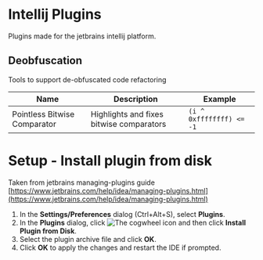 # Intellij Plugins

Plugins made for the jetbrains intellij platform.

## Deobfuscation

Tools to support de-obfuscated code refactoring

| Name | Description | Example |
|--|--|--|
| Pointless Bitwise Comparator | Highlights and fixes bitwise comparators | `(i ^ 0xffffffff) <= -1` |

# Setup -  Install plugin from disk
Taken from jetbrains managing-plugins guide
[https://www.jetbrains.com/help/idea/managing-plugins.html](https://www.jetbrains.com/help/idea/managing-plugins.html)

1.  In the **Settings/Preferences** dialog (Ctrl+Alt+S), select **Plugins**.
2.  In the **Plugins** dialog, click  ![The cogwheel icon](https://www.jetbrains.com/help/img/idea/2018.3/artwork.studio.icons.logcat.toolbar.settings@2x.png)  and then click **Install Plugin from Disk**.
3.  Select the plugin archive file and click **OK**.
4.  Click **OK** to apply the changes and restart the IDE if prompted.